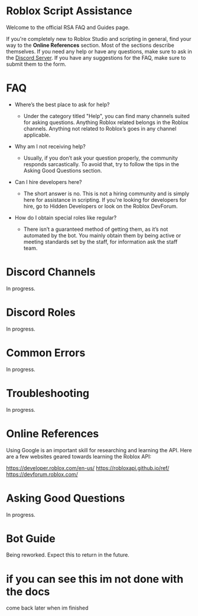 # Roblox Script Assistance

Welcome to the official RSA FAQ and Guides page. 

If you're completely new to Roblox Studio and scripting in general, find your way to the **Online References** section. 
Most of the sections describe themselves. If you need any help or have any questions, make sure to ask in the [Discord Server](https://discord.gg/WHTAYrK). 
If you have any suggestions for the FAQ, make sure to submit them to the form.

# FAQ
- Where’s the best place to ask for help?
  - Under the category titled "Help", you can find many channels suited for asking questions. Anything Roblox related belongs in the Roblox channels. Anything not related to Roblox’s goes in any channel applicable.

- Why am I not receiving help?
  - Usually, if you don’t ask your question properly, the community responds sarcastically. To avoid that, try to follow the tips in the Asking Good Questions section.

- Can I hire developers here?
  - The short answer is no. This is not a hiring community and is simply here for assistance in scripting. If you're looking for developers for hire, go to Hidden Developers or look on the Roblox DevForum.

- How do I obtain special roles like regular?
  - There isn’t a guaranteed method of getting them, as it’s not automated by the bot. You mainly obtain them by being active or meeting standards set by the staff, for information ask the staff team.

# Discord Channels
In progress.

# Discord Roles
In progress.

# Common Errors
In progress.

# Troubleshooting
In progress.

# Online References
Using Google is an important skill for researching and learning the API. Here are a few websites geared towards learning the Roblox API:

https://developer.roblox.com/en-us/ 
https://robloxapi.github.io/ref/
https://devforum.roblox.com/

# Asking Good Questions
In progress.

# Bot Guide
Being reworked. Expect this to return in the future.

# if you can see this im not done with the docs
come back later when im finished
